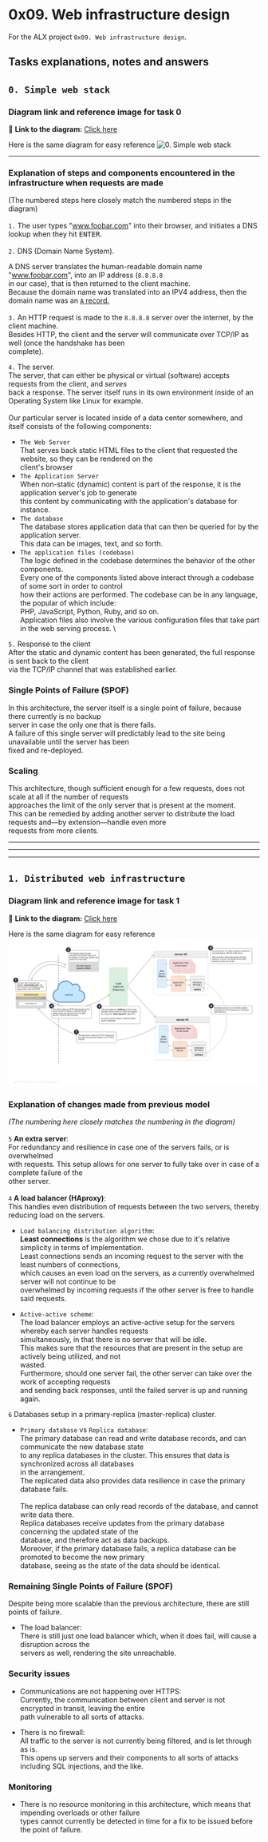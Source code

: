 # 0x09. Web infrastructure design

For the ALX project `0x09. Web infrastructure design`.

## Tasks explanations, notes and answers

## `0. Simple web stack`

### Diagram link and reference image for task 0

🔗 **Link to the diagram:** [Click here](https://imgur.com/6k5Y8vt)

Here is the same diagram for easy reference
![0. Simple web stack](https://i.imgur.com/6k5Y8vt.png)

---

### Explanation of steps and components encountered in the infrastructure when requests are made

(The numbered steps here closely match the numbered steps in the diagram)
\
\
`1.` The user types "www.foobar.com" into their browser, and initiates a DNS lookup when they hit
<kbd>ENTER</kbd>.
\
\
`2.` DNS (Domain Name System).

A DNS server translates the human-readable domain name "www.foobar.com", into an IP address (`8.8.8.8`
\
in our case), that is then returned to the client machine.
\
Because the domain name was translated into an IPV4 address, then the domain name was an <u>`A` record.</u>
\
\
`3.` An HTTP request is made to the `8.8.8.8` server over the internet, by the client machine.
\
Besides HTTP, the client and the server will communicate over TCP/IP as well (once the handshake has been
\
complete).

`4.` The server.
\
The server, that can either be physical or virtual (software) accepts requests from the client, and _serves_
\
back a response. The server itself runs in its own environment inside of an Operating System like Linux for example.
\
\
Our particular server is located inside of a data center somewhere, and itself consists of the following components:

- `The Web Server`
\
That serves back static HTML files to the client that requested the website, so they can be rendered on the
\
client's browser
- `The Application Server`
\
When non-static (dynamic) content is part of the response, it is the application server's job to generate
\
this content by communicating with the application's database for instance.
- `The database`
\
The database stores application data that can then be queried for by the application server.
\
This data can be images, text, and so forth.
- `The application files (codebase)`
\
The logic defined in the codebase determines the behavior of the other components.
\
Every one of the components listed above interact through a codebase of some sort in order to control
\
how their actions are performed. The codebase can be in any language, the popular of which include:
\
PHP, JavaScript, Python, Ruby, and so on.
\
Application files also involve the various configuration files that take part in the web serving process.
\

`5.` Response to the client
\
After the static and dynamic content has been generated, the full response is sent back to the client
\
via the TCP/IP channel that was established earlier.

### Single Points of Failure (SPOF)

In this architecture, the server itself is a single point of failure, because there currently is no backup
\
server in case the only one that is there fails.
\
A failure of this single server will predictably lead to the site being unavailable until the server has been
\
fixed and re-deployed.

### Scaling

This architecture, though sufficient enough for a few requests, does not scale at all if the number of requests
\
approaches the limit of the only server that is present at the moment.
\
This can be remedied by adding another server to distribute the load requests and—by extension—handle even more
\
requests from more clients.

---
---
---

## `1. Distributed web infrastructure`

### Diagram link and reference image for task 1

🔗 **Link to the diagram:** [Click here](https://github.com/josfam/ALX-screenshots/blob/main/0x09.Web-Infrastructure-Design/Ilef-Bchini_Joseph-Amukun_1-Distributed-Web-Infrastructure.png)

Here is the same diagram for easy reference
![1. Distributed web infrastructure](https://raw.githubusercontent.com/josfam/ALX-screenshots/main/0x09.Web-Infrastructure-Design/Ilef-Bchini_Joseph-Amukun_1-Distributed-Web-Infrastructure.png)

### Explanation of changes made from previous model

_(The numbering here closely matches the numbering in the diagram)_
\
\
`5` **An extra server**:
\
For redundancy and resilience in case one of the servers fails, or is overwhelmed
\
with requests. This setup allows for one server to fully take over in case of a complete failure of the
\
other server.
\
\
`4` **A load balancer (HAproxy)**:
\
This handles even distribution of requests between the two servers, thereby reducing load on the servers.

- `Load balancing distribution algorithm`:
\
**Least connections** is the algorithm we chose due to it's relative simplicity in terms of implementation.
\
Least connections sends an incoming request to the server with the least numbers of connections,
\
which causes an even load on the servers, as a currently overwhelmed server will not continue to be
\
overwhelmed by incoming requests if the other server is free to handle said requests.

- `Active-active scheme`:
\
The load balancer employs an active-active setup for the servers whereby each server handles requests
\
simultaneously, in that there is no server that will be idle.
\
This makes sure that the resources that are present in the setup are actively being utilized, and not
\
wasted.
\
Furthermore, should one server fail, the other server can take over the work of accepting requests
\
and sending back responses, until the failed server is up and running again.

`6` Databases setup in a primary-replica (master-replica) cluster.

- `Primary database` vs `Replica database`:
\
The primary database can read and write database records, and can communicate the new database state
\
to any replica databases in the cluster. This ensures that data is synchronized across all databases
\
in the arrangement.
\
The replicated data also provides data resilience in case the primary database fails.
\
\
The replica database can only read records of the database, and cannot write data there.
\
Replica databases receive updates from the primary database concerning the updated state of the
\
database, and therefore act as data backups.
\
Moreover, if the primary database fails, a replica database can be promoted to become the new primary
\
database, seeing as the state of the data should be identical.

### Remaining Single Points of Failure (SPOF)

Despite being more scalable than the previous architecture, there are still points of failure.

- The load balancer:
\
There is still just one load balancer which, when it does fail, will cause a disruption across the
\
servers as well, rendering the site unreachable.

### Security issues

- Communications are not happening over HTTPS:
\
Currently, the communication between client and server is not encrypted in transit, leaving the entire
\
path vulnerable to all sorts of attacks.

- There is no firewall:
\
All traffic to the server is not currently being filtered, and is let through as is.
\
This opens up servers and their components to all sorts of attacks including SQL injections, and the like.

### Monitoring

- There is no resource monitoring in this architecture, which means that impending overloads or other failure
\
types cannot currently be detected in time for a fix to be issued before the point of failure.
